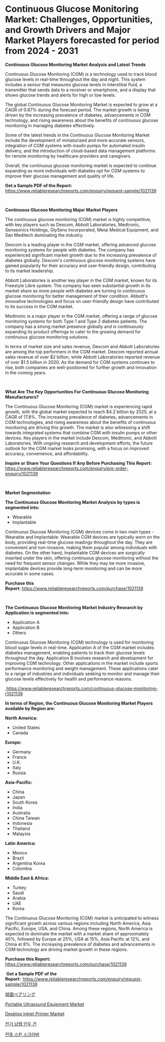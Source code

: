 <p><h1>Continuous Glucose Monitoring Market: Challenges, Opportunities, and Growth Drivers and Major Market Players forecasted for period from 2024 - 2031</h1></p><p><strong>Continuous Glucose Monitoring Market Analysis and Latest Trends</strong></p>
<p><p>Continuous Glucose Monitoring (CGM) is a technology used to track blood glucose levels in real-time throughout the day and night. This system includes a sensor that measures glucose levels in interstitial fluid, a transmitter that sends data to a receiver or smartphone, and a display that shows glucose trends and alerts for high or low levels.</p><p>The global Continuous Glucose Monitoring Market is expected to grow at a CAGR of 0.67% during the forecast period. The market growth is being driven by the increasing prevalence of diabetes, advancements in CGM technology, and rising awareness about the benefits of continuous glucose monitoring in managing diabetes effectively.</p><p>Some of the latest trends in the Continuous Glucose Monitoring Market include the development of miniaturized and more accurate sensors, integration of CGM systems with insulin pumps for automated insulin delivery, and the introduction of cloud-based data management platforms for remote monitoring by healthcare providers and caregivers.</p><p>Overall, the continuous glucose monitoring market is expected to continue expanding as more individuals with diabetes opt for CGM systems to improve their glucose management and quality of life.</p></p>
<p><strong>Get a Sample PDF of the Report:&nbsp;</strong> <a href="https://www.reliableresearchreports.com/enquiry/request-sample/1021139">https://www.reliableresearchreports.com/enquiry/request-sample/1021139</a></p>
<p>&nbsp;</p>
<p><strong>Continuous Glucose Monitoring Major Market Players</strong></p>
<p><p>The continuous glucose monitoring (CGM) market is highly competitive, with key players such as Dexcom, Abbott Laboratories, Medtronic, Senseonics Holdings, GlySens Incorporated, Meiqi Medical Equipment, and San Meditech dominating the industry. </p><p>Dexcom is a leading player in the CGM market, offering advanced glucose monitoring systems for people with diabetes. The company has experienced significant market growth due to the increasing prevalence of diabetes globally. Dexcom's continuous glucose monitoring systems have gained popularity for their accuracy and user-friendly design, contributing to its market leadership.</p><p>Abbott Laboratories is another key player in the CGM market, known for its Freestyle Libre system. The company has seen substantial growth in its market share as more people with diabetes are turning to continuous glucose monitoring for better management of their condition. Abbott's innovative technologies and focus on user-friendly design have contributed to its success in the CGM market.</p><p>Medtronic is a major player in the CGM market, offering a range of glucose monitoring systems for both Type 1 and Type 2 diabetes patients. The company has a strong market presence globally and is continuously expanding its product offerings to cater to the growing demand for continuous glucose monitoring solutions.</p><p>In terms of market size and sales revenue, Dexcom and Abbott Laboratories are among the top performers in the CGM market. Dexcom reported annual sales revenue of over $2 billion, while Abbott Laboratories reported revenue of over $1.5 billion in 2020. As the demand for CGM systems continues to rise, both companies are well-positioned for further growth and innovation in the coming years.</p></p>
<p>&nbsp;</p>
<p><strong>What Are The Key Opportunities For Continuous Glucose Monitoring Manufacturers?</strong></p>
<p><p>The Continuous Glucose Monitoring (CGM) market is experiencing rapid growth, with the global market expected to reach $4.2 billion by 2025, at a CAGR of 17.8%. The increasing prevalence of diabetes, advancements in CGM technologies, and rising awareness about the benefits of continuous monitoring are driving this growth. The market is also witnessing a shift towards integrated systems that combine CGM with insulin pumps or other devices. Key players in the market include Dexcom, Medtronic, and Abbott Laboratories. With ongoing research and development efforts, the future outlook for the CGM market looks promising, with a focus on improved accuracy, convenience, and affordability.</p></p>
<p><strong>Inquire or Share Your Questions If Any Before Purchasing This Report:</strong> <a href="https://www.reliableresearchreports.com/enquiry/pre-order-enquiry/1021139">https://www.reliableresearchreports.com/enquiry/pre-order-enquiry/1021139</a></p>
<p>&nbsp;</p>
<p><strong>Market Segmentation</strong></p>
<p><strong>The Continuous Glucose Monitoring Market Analysis by types is segmented into:</strong></p>
<p><ul><li>Wearable</li><li>Implantable</li></ul></p>
<p><p>Continuous Glucose Monitoring (CGM) devices come in two main types - Wearable and Implantable. Wearable CGM devices are typically worn on the body, providing real-time glucose readings throughout the day. They are convenient and non-invasive, making them popular among individuals with diabetes. On the other hand, Implantable CGM devices are surgically inserted under the skin, offering continuous glucose monitoring without the need for frequent sensor changes. While they may be more invasive, implantable devices provide long-term monitoring and can be more accurate in some cases.</p></p>
<p><strong>Purchase this Report:&nbsp;</strong><a href="https://www.reliableresearchreports.com/purchase/1021139">https://www.reliableresearchreports.com/purchase/1021139</a></p>
<p>&nbsp;</p>
<p><strong>The Continuous Glucose Monitoring Market Industry Research by Application is segmented into:</strong></p>
<p><ul><li>Application A</li><li>Application B</li><li>Others</li></ul></p>
<p><p>Continuous Glucose Monitoring (CGM) technology is used for monitoring blood sugar levels in real-time. Application A of the CGM market includes diabetes management, enabling patients to track their glucose levels throughout the day. Application B involves research and development for improving CGM technology. Other applications in the market include sports performance monitoring and weight management. These applications cater to a range of industries and individuals seeking to monitor and manage their glucose levels effectively for health and performance reasons.</p></p>
<p><a href="https://www.reliableresearchreports.com/continuous-glucose-monitoring-r1021139">&nbsp;https://www.reliableresearchreports.com/continuous-glucose-monitoring-r1021139</a></p>
<p><strong>In terms of Region, the Continuous Glucose Monitoring Market Players available by Region are:</strong></p>
<p>
    <p> <strong> North America: </strong>
        <ul>
            <li>United States</li>
            <li>Canada</li>
        </ul>
        </p> 
    <p> <strong> Europe: </strong>
        <ul>
            <li>Germany</li>
            <li>France</li>
            <li>U.K.</li>
            <li>Italy</li>
            <li>Russia</li>
        </ul>
        </p> 
    <p> <strong> Asia-Pacific: </strong>
        <ul>
            <li>China</li>
            <li>Japan</li>
            <li>South Korea</li>
            <li>India</li>
            <li>Australia</li>
            <li>China Taiwan</li>
            <li>Indonesia</li>
            <li>Thailand</li>
            <li>Malaysia</li>
        </ul>
        </p> 
    <p> <strong> Latin America: </strong>
        <ul>
            <li>Mexico</li>
            <li>Brazil</li>
            <li>Argentina Korea</li>
            <li>Colombia</li>
        </ul>
        </p> 
    <p> <strong> Middle East & Africa: </strong>
        <ul>
            <li>Turkey</li>
            <li>Saudi</li>
            <li>Arabia</li>
            <li>UAE</li>
            <li>Korea</li>
        </ul>
    </p>
    </p>
<p><p>The Continuous Glucose Monitoring (CGM) market is anticipated to witness significant growth across various regions including North America, Asia Pacific, Europe, USA, and China. Among these regions, North America is expected to dominate the market with a market share of approximately 40%, followed by Europe at 25%, USA at 15%, Asia Pacific at 12%, and China at 8%. The increasing prevalence of diabetes and advancements in CGM technology are driving market growth in these regions.</p></p>
<p><strong>Purchase this Report: </strong><a href="https://www.reliableresearchreports.com/purchase/1021139">https://www.reliableresearchreports.com/purchase/1021139</a></p>
<p>&nbsp;<strong>Get a Sample PDF of the Report:&nbsp;&nbsp;</strong><a href="https://www.reliableresearchreports.com/enquiry/request-sample/1021139">https://www.reliableresearchreports.com/enquiry/request-sample/1021139</a></p>
<p><strong></strong></p>
<p><p><a href="https://medium.com/@isacsimnis20231/%E7%90%83%E9%9D%A2%E3%83%97%E3%83%AC%E3%83%BC%E3%83%B3%E3%83%99%E3%82%A2%E3%83%AA%E3%83%B3%E3%82%B0%E5%B8%82%E5%A0%B4%E3%81%AF-%E3%82%B7%E3%82%A7%E3%82%A2-%E3%82%B5%E3%82%A4%E3%82%BA-2031%E5%B9%B4%E3%81%BE%E3%81%A7%E3%81%AE%E4%BA%88%E6%B8%AC%E3%81%AB%E7%84%A6%E7%82%B9%E3%82%92%E5%BD%93%E3%81%A6%E3%81%A6%E3%81%84%E3%81%BE%E3%81%99-45002e56ffcc">球面ベアリング</a></p><p><a href="https://github.com/mabutironaldo/Market-Research-Report-List-4/blob/main/portable-ultrasound-equipment-market.md">Portable Ultrasound Equipment Market</a></p><p><a href="https://www.linkedin.com/pulse/analyzing-desktop-inkjet-printer-market-global-industry-perspective-07fre?trackingId=us9D%2BLeNv%2FgfDyCjy2sUqg%3D%3D">Desktop Inkjet Printer Market</a></p><p><a href="https://medium.com/@douglasvasquez626/%EC%A0%84%EA%B8%B0-%EB%82%A9%EB%95%9C%EC%9A%A9-%EC%9A%A9%EC%A0%91%EA%B8%B0-%EC%8B%9C%EC%9E%A5-%EC%8B%9C%EC%9E%A5-cagr-%EC%8B%9C%EC%9E%A5-%EB%8F%99%ED%96%A5-%EB%B0%8F-%EC%84%B1%EC%9E%A5-%EC%A0%84%EB%9E%B5%EC%97%90-%EB%8C%80%ED%95%9C-%ED%86%B5%EC%B0%B0%EB%A0%A5-177b56e65922">전기 납땜 인두 건</a></p><p><a href="https://medium.com/@randyhuel1979/%EC%A0%84%EA%B8%B0-%ED%9A%8C%EC%A0%84-%EC%8A%A4%ED%81%AC%EB%9F%AC%EB%B2%84-%EC%8B%9C%EC%9E%A5-2031%EB%85%84%EA%B9%8C%EC%A7%80%EC%9D%98-%EB%8F%99%ED%96%A5-%EC%98%88%EC%B8%A1-%EB%B0%8F-%EA%B2%BD%EC%9F%81-%EB%B6%84%EC%84%9D-c851ba0213f6">전동 스핀 스크러버</a></p></p>